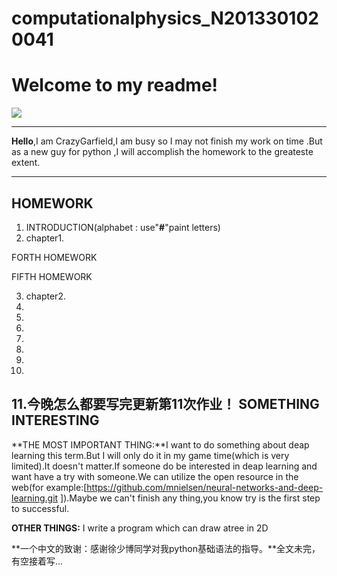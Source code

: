 # computationalphysics_N2013301020041
Welcome to my readme!
===================
  
![](http://i.gtimg.cn/qqlive/img/jpgcache/files/qqvideo/r/r6o98876ra7ww8i.jpg)

----------
**Hello**,I am CrazyGarfield,I am busy so I may not finish my work on time .But as a new guy for python ,I will accomplish the homework to the greateste extent.

----------


**HOMEWORK**
---------------

 1. INTRODUCTION(alphabet : use"**#**"paint letters)
 2. chapter1.
           
 FORTH HOMEWORK
           
 FIFTH HOMEWORK

 3. chapter2.
 4. 
 5.
 6.
 7.
 8.
 9.
10.
11.今晚怎么都要写完更新第11次作业！
**SOMETHING INTERESTING**
------------------------------

**THE MOST IMPORTANT THING:**I want to do something about deap learning this term.But I will only do it in my game time(which is very limited).It doesn't matter.If someone do be interested in deap learning and want have a try with someone.We can utilize the open resource in the web(for example:[https://github.com/mnielsen/neural-networks-and-deep-learning.git ]).Maybe we can't finish any thing,you know try is the first step to successful.

**OTHER THINGS:**
I write a program which can draw atree in 2D


**一个中文的致谢：感谢徐少博同学对我python基础语法的指导。**全文未完，有空接着写...
